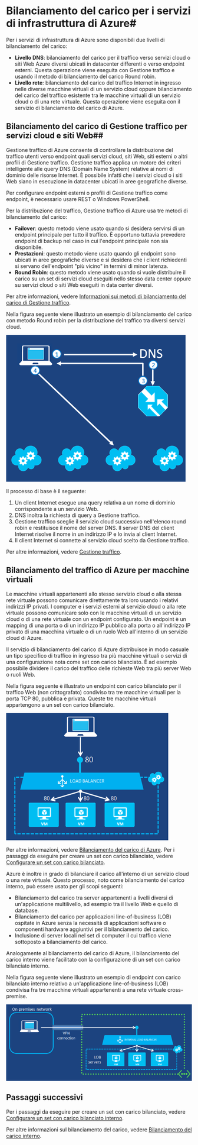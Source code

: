 <properties 
	pageTitle="Bilanciamento del carico per i servizi di infrastruttura di Azure" 
	description="Vengono descritti i due tipi diversi di bilanciamento del carico supportati da Azure: Bilanciamento del carico per servizi cloud e Gestione traffico di Azure per il traffico client." 
	services="virtual-machines" 
	documentationCenter="" 
	authors="cherylmc" 
	manager="adinah" 
	editor=""/>

<tags 
	ms.service="virtual-machines" 
	ms.workload="infrastructure-services" 
	ms.tgt_pltfrm="na" 
	ms.devlang="na" 
	ms.topic="article" 
	ms.date="05/12/2015" 
	ms.author="cherylmc"/>


# Bilanciamento del carico per i servizi di infrastruttura di Azure#

Per i servizi di infrastruttura di Azure sono disponibili due livelli di bilanciamento del carico:

- **Livello DNS**: bilanciamento del carico per il traffico verso servizi cloud o siti Web Azure diversi ubicati in datacenter differenti o verso endpoint esterni. Questa operazione viene eseguita con Gestione traffico e usando il metodo di bilanciamento del carico Round robin.
- **Livello rete**: bilanciamento del carico del traffico Internet in ingresso nelle diverse macchine virtuali di un servizio cloud oppure bilanciamento del carico del traffico esistente tra le macchine virtuali di un servizio cloud o di una rete virtuale. Questa operazione viene eseguita con il servizio di bilanciamento del carico di Azure.

## Bilanciamento del carico di Gestione traffico per servizi cloud e siti Web##

Gestione traffico di Azure consente di controllare la distribuzione del traffico utenti verso endpoint quali servizi cloud, siti Web, siti esterni o altri profili di Gestione traffico. Gestione traffico applica un motore dei criteri intelligente alle query DNS (Domain Name System) relative ai nomi di dominio delle risorse Internet. È possibile infatti che i servizi cloud o i siti Web siano in esecuzione in datacenter ubicati in aree geografiche diverse.

Per configurare endpoint esterni o profili di Gestione traffico come endpoint, è necessario usare REST o Windows PowerShell.

Per la distribuzione del traffico, Gestione traffico di Azure usa tre metodi di bilanciamento del carico:

- **Failover**: questo metodo viene usato quando si desidera servirsi di un endpoint principale per tutto il traffico. È opportuno tuttavia prevedere endpoint di backup nel caso in cui l'endpoint principale non sia disponibile.
- **Prestazioni**: questo metodo viene usato quando gli endpoint sono ubicati in aree geografiche diverse e si desidera che i client richiedenti si servano dell'endpoint "più vicino" in termini di minor latenza.
- **Round Robin**: questo metodo viene usato quando si vuole distribuire il carico su un set di servizi cloud eseguiti nello stesso data center oppure su servizi cloud o siti Web eseguiti in data center diversi.

Per altre informazioni, vedere [Informazioni sui metodi di bilanciamento del carico di Gestione traffico](http://msdn.microsoft.com/library/azure/dn339010.aspx).

Nella figura seguente viene illustrato un esempio di bilanciamento del carico con metodo Round robin per la distribuzione del traffico tra diversi servizi cloud.

![bilanciamento del carico](./media/load-balancing-vms/TMSummary.png)

Il processo di base è il seguente:

1.	Un client Internet esegue una query relativa a un nome di dominio corrispondente a un servizio Web.
2.	DNS inoltra la richiesta di query a Gestione traffico.
3.	Gestione traffico sceglie il servizio cloud successivo nell'elenco round robin e restituisce il nome del server DNS. Il server DNS del client Internet risolve il nome in un indirizzo IP e lo invia al client Internet.
4.	Il client Internet si connette al servizio cloud scelto da Gestione traffico.

Per altre informazioni, vedere [Gestione traffico](http://msdn.microsoft.com/library/azure/hh745750.aspx).

## Bilanciamento del traffico di Azure per macchine virtuali ##

Le macchine virtuali appartenenti allo stesso servizio cloud o alla stessa rete virtuale possono comunicare direttamente tra loro usando i relativi indirizzi IP privati. I computer e i servizi esterni al servizio cloud o alla rete virtuale possono comunicare solo con le macchine virtuali di un servizio cloud o di una rete virtuale con un endpoint configurato. Un endpoint è un mapping di una porta o di un indirizzo IP pubblico alla porta o all'indirizzo IP privato di una macchina virtuale o di un ruolo Web all'interno di un servizio cloud di Azure.

Il servizio di bilanciamento del carico di Azure distribuisce in modo casuale un tipo specifico di traffico in ingresso tra più macchine virtuali o servizi di una configurazione nota come set con carico bilanciato. È ad esempio possibile dividere il carico del traffico delle richieste Web tra più server Web o ruoli Web.

Nella figura seguente è illustrato un endpoint con carico bilanciato per il traffico Web (non crittografato) condiviso tra tre macchine virtuali per la porta TCP 80, pubblica e privata. Queste tre macchine virtuali appartengono a un set con carico bilanciato.

![bilanciamento del carico](./media/load-balancing-vms/LoadBalancing.png)

Per altre informazioni, vedere [Bilanciamento del carico di Azure](http://msdn.microsoft.com/library/azure/dn655058.aspx). Per i passaggi da eseguire per creare un set con carico bilanciato, vedere [Configurare un set con carico bilanciato](http://msdn.microsoft.com/library/azure/dn655055.aspx).

Azure è inoltre in grado di bilanciare il carico all'interno di un servizio cloud o una rete virtuale. Questo processo, noto come bilanciamento del carico interno, può essere usato per gli scopi seguenti:

- Bilanciamento del carico tra server appartenenti a livelli diversi di un'applicazione multilivello, ad esempio tra il livello Web e quello di database.
- Bilanciamento del carico per applicazioni line-of-business (LOB) ospitate in Azure senza la necessità di applicazioni software o componenti hardware aggiuntivi per il bilanciamento del carico. 
- Inclusione di server locali nel set di computer il cui traffico viene sottoposto a bilanciamento del carico.

Analogamente al bilanciamento del carico di Azure, il bilanciamento del carico interno viene facilitato con la configurazione di un set con carico bilanciato interno.

Nella figura seguente viene illustrato un esempio di endpoint con carico bilanciato interno relativo a un'applicazione line-of-business (LOB) condivisa fra tre macchine virtuali appartenenti a una rete virtuale cross-premise.

![bilanciamento del carico](./media/load-balancing-vms/LOBServers.png)

## Passaggi successivi

Per i passaggi da eseguire per creare un set con carico bilanciato, vedere [Configurare un set con carico bilanciato interno](http://msdn.microsoft.com/library/azure/dn690125.aspx).

Per altre informazioni sul bilanciamento del carico, vedere [Bilanciamento del carico interno](http://msdn.microsoft.com/library/azure/dn690121.aspx).

<!-- LINKS -->

<!---HONumber=58-->